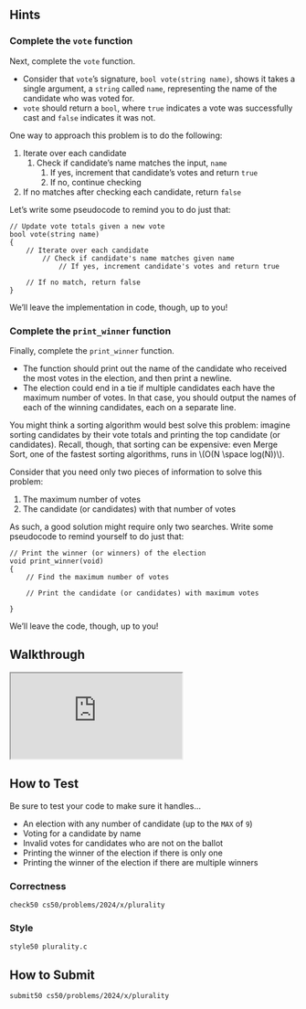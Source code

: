 ## Hints

### Complete the `vote` function

Next, complete the `vote` function.

- Consider that `vote`’s signature, `bool vote(string name)`, shows it takes a single argument, a `string` called `name`, representing the name of the candidate who was voted for.
- `vote` should return a `bool`, where `true` indicates a vote was successfully cast and `false` indicates it was not.

One way to approach this problem is to do the following:

1.  Iterate over each candidate
    1.  Check if candidate’s name matches the input, `name`
        1.  If yes, increment that candidate’s votes and return `true`
        2.  If no, continue checking
2.  If no matches after checking each candidate, return `false`

Let’s write some pseudocode to remind you to do just that:

    // Update vote totals given a new vote
    bool vote(string name)
    {
        // Iterate over each candidate
            // Check if candidate's name matches given name
                // If yes, increment candidate's votes and return true

        // If no match, return false
    }

We’ll leave the implementation in code, though, up to you!

### Complete the `print_winner` function

Finally, complete the `print_winner` function.

- The function should print out the name of the candidate who received the most votes in the election, and then print a newline.
- The election could end in a tie if multiple candidates each have the maximum number of votes. In that case, you should output the names of each of the winning candidates, each on a separate line.

You might think a sorting algorithm would best solve this problem: imagine sorting candidates by their vote totals and printing the top candidate (or candidates). Recall, though, that sorting can be expensive: even Merge Sort, one of the fastest sorting algorithms, runs in \\(O(N \\space log(N))\\).

Consider that you need only two pieces of information to solve this problem:

1.  The maximum number of votes
2.  The candidate (or candidates) with that number of votes

As such, a good solution might require only two searches. Write some pseudocode to remind yourself to do just that:

    // Print the winner (or winners) of the election
    void print_winner(void)
    {
        // Find the maximum number of votes

        // Print the candidate (or candidates) with maximum votes

    }

We’ll leave the code, though, up to you!

## Walkthrough

<div class="ratio ratio-16x9" data-video=""><iframe allow="accelerometer; autoplay; encrypted-media; gyroscope; picture-in-picture" allowfullscreen="" class="border" data-video="" src="https://www.youtube.com/embed/ftOapzDjEb8?modestbranding=0&amp;rel=0&amp;showinfo=0"></iframe></div>

## How to Test

Be sure to test your code to make sure it handles…

- An election with any number of candidate (up to the `MAX` of `9`)
- Voting for a candidate by name
- Invalid votes for candidates who are not on the ballot
- Printing the winner of the election if there is only one
- Printing the winner of the election if there are multiple winners

### Correctness

    check50 cs50/problems/2024/x/plurality

### Style

    style50 plurality.c

## How to Submit

    submit50 cs50/problems/2024/x/plurality
